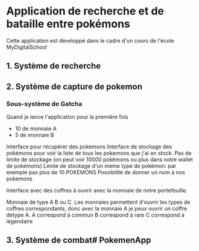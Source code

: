 # Application de recherche et de bataille entre pokémons

Cette application est développé dans le cadre d'un cours de l'école MyDigitalSchool

## 1. Système de recherche


## 2. Système de capture de pokemon

### Sous-système de Gatcha

Quand je lance l'application pour la première fois
- 10 de monnaie A
- 5 de monnaie B

Interface pour récupérer des pokemons
Interface de stockage des pokémons pour voir la liste de tous les pokemons que j'ai en stock.
Pas de limite de stockage (on peut voir 10000 pokémons ou plus dans notre wallet de pokémons)
Limite de stockage d'un meme type de pokémon: par exemple pas plus de 10 POKEMONS
Possibilité de donner un nom à nos pokemons

Interface avec des coffres à ouvrir avec la monnaie de notre portefeuille.

Monnaie de type A B ou C.
Les monnaies permettent d'ouvrir les types de coffres correspondants, donc avec la monnaie A je peux ouvrir un coffre detype A.
A correspond à commun
B correspond à rare
C correspond à légendaire

## 3. Système de combat#   P o k e m e n A p p  
 